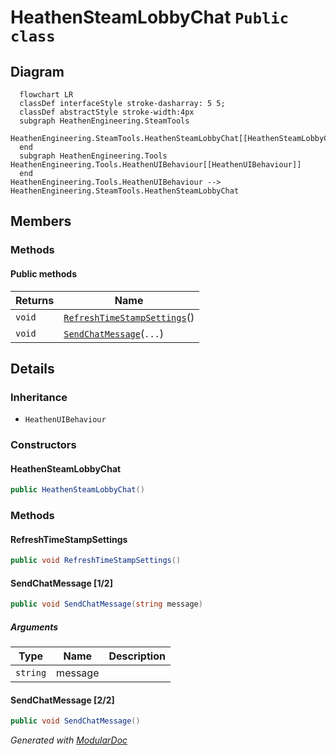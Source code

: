 # HeathenSteamLobbyChat `Public class`

## Diagram
```mermaid
  flowchart LR
  classDef interfaceStyle stroke-dasharray: 5 5;
  classDef abstractStyle stroke-width:4px
  subgraph HeathenEngineering.SteamTools
  HeathenEngineering.SteamTools.HeathenSteamLobbyChat[[HeathenSteamLobbyChat]]
  end
  subgraph HeathenEngineering.Tools
HeathenEngineering.Tools.HeathenUIBehaviour[[HeathenUIBehaviour]]
  end
HeathenEngineering.Tools.HeathenUIBehaviour --> HeathenEngineering.SteamTools.HeathenSteamLobbyChat
```

## Members
### Methods
#### Public  methods
| Returns | Name |
| --- | --- |
| `void` | [`RefreshTimeStampSettings`](#refreshtimestampsettings)() |
| `void` | [`SendChatMessage`](#sendchatmessage-12)(`...`) |

## Details
### Inheritance
 - `HeathenUIBehaviour`

### Constructors
#### HeathenSteamLobbyChat
```csharp
public HeathenSteamLobbyChat()
```

### Methods
#### RefreshTimeStampSettings
```csharp
public void RefreshTimeStampSettings()
```

#### SendChatMessage [1/2]
```csharp
public void SendChatMessage(string message)
```
##### Arguments
| Type | Name | Description |
| --- | --- | --- |
| `string` | message |   |

#### SendChatMessage [2/2]
```csharp
public void SendChatMessage()
```

*Generated with* [*ModularDoc*](https://github.com/hailstorm75/ModularDoc)
